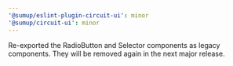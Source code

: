 ```yaml
---
'@sumup/eslint-plugin-circuit-ui': minor
'@sumup/circuit-ui': minor
---
```


Re-exported the RadioButton and Selector components as legacy components. They will be removed again in the next major release.
